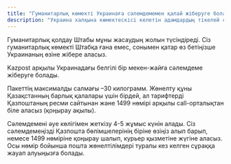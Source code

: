 ```yaml
---
title: "Гуманитарлық көмекті Украинаға сәлемдемемен қалай жіберуге болады?"
description: "Украина халқына көмектескісі келетін адамдардың тікелей сәлемдеме жіберуге мүмкіндігі бар."
---
```

Гуманитарлық қолдау Штабы мұны жасаудың жолын түсіндіреді.
Сіз гуманитарлық көмекті Штабқа ғана емес, сонымен қатар өз бетіңізше Украинаның өзіне жібере аласыз.

Kazpost арқылы Украинадағы белгілі бір мекен-жайға сәлемдеме жіберуге болады.

Пакеттің максималды салмағы –30 килограмм. Жөнелту құны Қазақстанның барлық қалалары үшін бірдей, ал тарифтерді Қазпоштаның ресми сайтынан және 1499 нөмірі арқылы call-орталықтан біле аласыз (қоңырау ақылы).

Сәлемдемені әуе көлігімен жеткізу 4-5 жұмыс күнін алады. Сіз сәлемдемеңізді Қазпошта бөлімшелерінің біріне өзіңіз алып барып, немесе 1499 нөміріне қоңырау шалып, курьер қызметіне жүгіне аласыз. Осы нөмір бойынша пошта жөнелтілімдері туралы кез келген сұраққа жауап алуыңызға болады.
